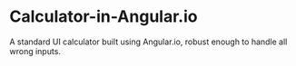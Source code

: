 # Calculator-in-Angular.io
A standard UI calculator built using Angular.io, robust enough to handle all wrong inputs.
